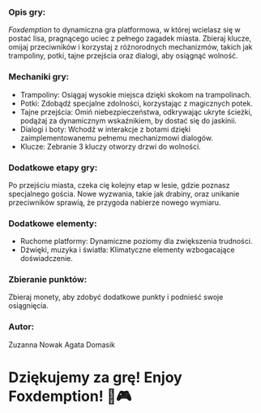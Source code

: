 ### Opis gry:
*Foxdemption* to dynamiczna gra platformowa, w której wcielasz się w postać lisa, pragnącego uciec z pełnego zagadek miasta. Zbieraj klucze, omijaj przeciwników i korzystaj z różnorodnych mechanizmów, takich jak trampoliny, potki, tajne przejścia oraz dialogi, aby osiągnąć wolność.


### Mechaniki gry:
- Trampoliny: Osiągaj wysokie miejsca dzięki skokom na trampolinach.
- Potki: Zdobądź specjalne zdolności, korzystając z magicznych potek.
- Tajne przejścia: Omiń niebezpieczeństwa, odkrywając ukryte ścieżki, podążaj za dynamicznym wskaźnikiem, by dostać się do jaskinii.
- Dialogi i boty: Wchodź w interakcje z botami dzięki zaimplementowanemu pełnemu mechanizmowi dialogów.
- Klucze: Zebranie 3 kluczy otworzy drzwi do wolności.

### Dodatkowe etapy gry:
Po przejściu miasta, czeka cię kolejny etap w lesie, gdzie poznasz specjalnego gościa. Nowe wyzwania, takie jak drabiny, oraz unikanie przeciwników sprawią, że przygoda nabierze nowego wymiaru.

### Dodatkowe elementy:
- Ruchome platformy: Dynamiczne poziomy dla zwiększenia trudności.
- Dźwięki, muzyka i światła: Klimatyczne elementy wzbogacające doświadczenie.

### Zbieranie punktów:
Zbieraj monety, aby zdobyć dodatkowe punkty i podnieść swoje osiągnięcia.

### Autor:
Zuzanna Nowak
Agata Domasik

# Dziękujemy za grę! Enjoy Foxdemption! 🦊🎮
